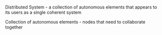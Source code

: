 
Distributed System - a collection of autonomous elements that appears to its users as a single coherent system

Collection of autonomous elements - nodes that need to collaborate together